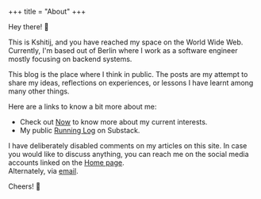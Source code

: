 +++
title = "About"
+++

Hey there! :wave:

This is Kshitij, and you have reached my space on the World Wide Web.
Currently, I'm based out of Berlin where I work as a software engineer mostly focusing on backend systems.

This blog is the place where I think in public. 
The posts are my attempt to share my ideas, reflections on experiences, or lessons I have learnt among many other things. 

Here are a links to know a bit more about me:
- Check out [Now](https://kshitij10496.github.io/now) to know more about my current interests.
- My public [Running Log](https://runnerblues.substack.com/) on Substack.

I have deliberately disabled comments on my articles on this site.
In case you would like to discuss anything, you can reach me on the social media accounts linked on the [Home page](https://kshitij10496.github.io).  
Alternately, via [email](mailto:kshitij.saraogi@gmail.com).

Cheers! :beer:
